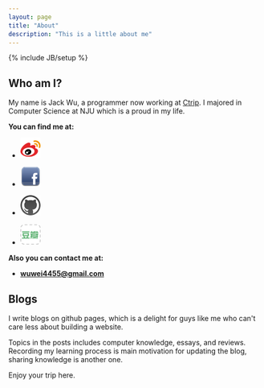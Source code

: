 ```yaml
---
layout: page
title: "About"
description: "This is a little about me"
---
```

{% include JB/setup %}

## Who am I?

My name is Jack Wu, a programmer now working at [Ctrip](http://www.ctrip.com).
I majored in Computer Science at NJU which is a proud in my life.


**You can find me at:**

+ [<img src="/images/weibo.png" alt="Weibo" style="width: 40px;"/>](http://weibo.com/1921727853/profile) 

+ [<img src="/images/facebook.png" alt="Facebook" style="width: 40px;"/>](http://www.facebook.com/wei.wu.353250) 

+ [<img src="/images/github.png" alt="Github" style="width: 40px;"/>](https://github.com/JackWuCode)

+ [<img src="/images/douban.png" alt="Douban" style="width: 40px;"/>](http://www.douban.com/people/38501585/)


**Also you can contact me at:**  

+ **<wuwei4455@gmail.com>**
 
## Blogs

I write blogs on github pages, which is a delight for guys like me who can't care less about building a website.

Topics in the posts includes computer knowledge, essays, and reviews. Recording my learning process is main  motivation for updating the blog, sharing knowledge is another one.

Enjoy your trip here.

